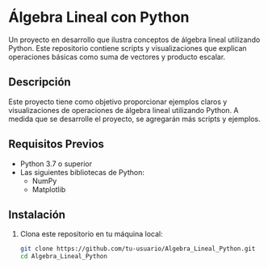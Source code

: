 # Álgebra Lineal con Python

Un proyecto en desarrollo que ilustra conceptos de álgebra lineal utilizando Python. Este repositorio contiene scripts y visualizaciones que explican operaciones básicas como suma de vectores y producto escalar.

## Descripción

Este proyecto tiene como objetivo proporcionar ejemplos claros y visualizaciones de operaciones de álgebra lineal utilizando Python. A medida que se desarrolle el proyecto, se agregarán más scripts y ejemplos.

## Requisitos Previos

- Python 3.7 o superior
- Las siguientes bibliotecas de Python:
  - NumPy
  - Matplotlib

## Instalación

1. Clona este repositorio en tu máquina local:
   ```sh
   git clone https://github.com/tu-usuario/Algebra_Lineal_Python.git
   cd Algebra_Lineal_Python
